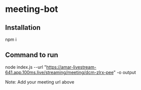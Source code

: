 # meeting-bot

## Installation

npm i

## Command to run

node index.js --url "https://amar-livestream-641.app.100ms.live/streaming/meeting/dcm-zlrx-pee" -o output

Note: Add your meeting url above
